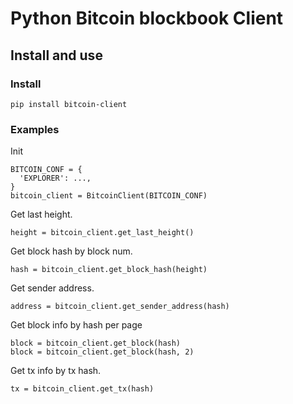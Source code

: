 # Python Bitcoin blockbook Client

## Install and use

### Install
```
pip install bitcoin-client
```
### Examples

Init
```
BITCOIN_CONF = {
  'EXPLORER': ...,
}
bitcoin_client = BitcoinClient(BITCOIN_CONF)
```

Get last height.
```
height = bitcoin_client.get_last_height()
```

Get block hash by block num.
```
hash = bitcoin_client.get_block_hash(height)
```

Get sender address.
```
address = bitcoin_client.get_sender_address(hash)
```

Get block info by hash per page
```
block = bitcoin_client.get_block(hash)
block = bitcoin_client.get_block(hash, 2)
```

Get tx info by tx hash.
```
tx = bitcoin_client.get_tx(hash)
```

